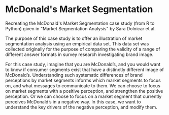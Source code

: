# McDonald's Market Segmentation
Recreating the McDonald's Market Segmentation case study (from R to Python) given in "Market Segmentation Analysis" by Sara Dolnicar et al.

The purpose of this case study is to offer an illustration of market segmentation analysis using an empirical data set. This data set was 
collected originally for the purpose of comparing the validity of a range of different answer formats in survey research investigating brand image.

For this case study, imagine that you are McDonald’s, and you would want to know if consumer segments exist that have a distinctly different image of
McDonald’s. Understanding such systematic differences of brand perceptions by market segments informs which market segments to focus on, and what messages to
communicate to them. We can choose to focus on market segments with a positive perception, and strengthen the positive perception. Or we can choose to focus on a
market segment that currently perceives McDonald’s in a negative way. In this case, we want to understand the key drivers of the negative perception, and modify them.
